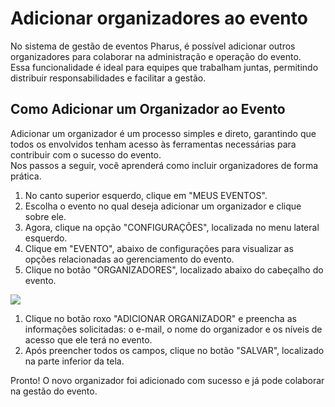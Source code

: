 # Adicionar organizadores ao evento

No sistema de gestão de eventos Pharus, é possível adicionar outros organizadores para colaborar na administração e operação do evento.                                                 
Essa funcionalidade é ideal para equipes que trabalham juntas, permitindo distribuir responsabilidades e facilitar a gestão.                                                                  

## Como Adicionar um Organizador ao Evento

Adicionar um organizador é um processo simples e direto, garantindo que todos os envolvidos tenham acesso às ferramentas necessárias para contribuir com o sucesso do evento.                                
Nos passos a seguir, você aprenderá como incluir organizadores de forma prática.

1. No canto superior esquerdo, clique em "MEUS EVENTOS".
2. Escolha o evento no qual deseja adicionar um organizador e clique sobre ele.
3. Agora, clique na opção "CONFIGURAÇÕES", localizada no menu lateral esquerdo.
4. Clique em "EVENTO", abaixo de configurações para visualizar as opções relacionadas ao gerenciamento do evento.
5. Clique no botão "ORGANIZADORES", localizado abaixo do cabeçalho do evento.

![](../../../images/addOrganizador.gif)

1. Clique no botão roxo "ADICIONAR ORGANIZADOR" e preencha as informações solicitadas: o e-mail, o nome do organizador e os níveis de acesso que ele terá no evento.
2. Após preencher todos os campos, clique no botão "SALVAR", localizado na parte inferior da tela.                                                    

Pronto! O novo organizador foi adicionado com sucesso e já pode colaborar na gestão do evento.